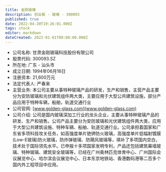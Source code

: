 ```yaml
---
title: 金刚玻璃
description: 创业板 - 玻璃 - 300093
published: true
date: 2022-04-30T19:26:01.000Z
tags: stock
editor: markdown
dateCreated: 2022-01-01T00:00:00.000Z
---
```


- 公司名称: 甘肃金刚玻璃科技股份有限公司
- 股票代码: 300093.SZ
- 所在地: 广东 - 汕头市
- 成立日期: 1994年06月18日
- 注册资本: 21,600万元
- 法定代表人: 严春来
- 主营业务: 本公司主要从事特种玻璃产品的研发，生产和销售，主营产品主要分为安防玻璃和光伏建筑组件两大类，主要应用于大型公共建筑设施，部分产品应用于特种车辆，船舶，轨道交通行业
- 公司官网: [www.golden-glass.com](www.golden-glass.com)
- 公司介绍: 公司是国内玻璃深加工行业的龙头企业，主要从事特种玻璃产品的研发、生产和销售。公司产品主要分为安防玻璃和光伏建筑组件两大类，应用于大型公共建筑设施、特种车辆、船舶、轨道交通行业。公司承担着国家和广东省多项科技攻关任务，如高强度单片铯钾防火玻璃，高强度单片低幅射镀膜(Low-E玻璃)防火玻璃，防炸弹玻璃、防飓风玻璃等，填补了多项国内空白，技术处于国际领先水平。已申报十多项国家发明专利，产品还包括建筑幕墙玻璃、特种玻璃、建筑安全玻璃等，已经在广州奥林匹克体育中心、广州国际会议展览中心、哈尔滨会议展览中心、日本东京地铁站、香港数码港等二百多个国内外工程项目中应用。


